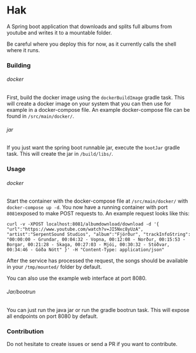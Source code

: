# Hak
A Spring boot application that downloads and splits full albums from youtube and writes it to a mountable folder.

Be careful where you deploy this for now, as it currently calls the shell where it runs.

### Building

###### docker
First, build the docker image using the `dockerBuildImage` gradle task.
This will create a docker image on your system that you can then use for
example in a docker-compose file.
An example docker-compose file can be found in `/src/main/docker/`.

###### jar
If you just want the spring boot runnable jar, execute the `bootJar`
gradle task. This will create the jar in `/build/libs/`.

### Usage

###### docker

Start the container with the docker-compose file at `/src/main/docker/`
with `docker-compose up -d`. You now have a running container with port
`8081`exposed to make POST requests to.
An example request looks like this:

`curl -v -XPOST localhost:8081/albumdownload/download -d
'{
    "url":"https://www.youtube.com/watch?v=JI5Nxc8yUzA",
    "artist":"SerpentSound Studios",
    "album":"Fjörður",
    "trackInfoString":
       "00:00:00 - Grundar,
        00:04:32 - Vopna,
        00:12:08 - Norður,
        00:15:53 - Borgar,
        00:21:28 - Skaga,
        00:27:03 - Mjói,
        00:30:32 - Stöðvar,
        00:34:46 - Góða Nótt"
}'
-H "Content-Type: application/json"`

After the service has processed the request, the songs should be
available in your `/tmp/mounted/` folder by default.

You can also use the example web interface at port 8080.

###### Jar/bootrun

You can just run the java jar or run the gradle bootrun task. This will expose all endpoints on port 8080 by default.

### Contribution

Do not hesitate to create issues or send a PR if you want to contribute.



